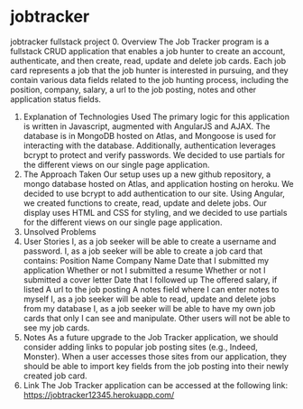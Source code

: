 # jobtracker
jobtracker fullstack project
 0. Overview
       The Job Tracker program is a fullstack CRUD application that enables a job hunter to create an account, authenticate, and then create, read, update and delete job cards. Each job card represents a job that the job hunter is interested in pursuing, and they contain various data fields related to the job hunting process, including the position, company, salary, a url to the job posting, notes and other application status fields.
 1. Explanation of Technologies Used
       The primary logic for this application is written in Javascript, augmented with AngularJS and AJAX.  The database is in MongoDB hosted on Atlas, and Mongoose is used for interacting with the database.  Additionally, authentication leverages bcrypt to protect and verify passwords.  We decided to use partials for the different views on our single page application.
 2. The Approach Taken
       Our setup uses up a new github repository, a mongo database hosted on Atlas, and application hosting on heroku. We decided to use bcrypt to add authentication to our site.  Using Angular, we created functions to create, read, update and delete jobs.  Our display uses HTML and CSS for styling, and we decided to use partials for the different views on our single page application.
 3. Unsolved Problems
 4. User Stories
       I, as a job seeker will be able to create a username and password.
       I, as a job seeker will be able to create a job card that contains:
       Position Name
       Company Name
       Date that I submitted my application
       Whether or not I submitted a resume
       Whether or not I submitted a cover letter
       Date that I followed up
       The offered salary, if listed
       A url to the job posting
       A notes field where I can enter notes to myself
       I, as a job seeker will be able to read, update and delete jobs from my database
       I, as a job seeker will be able to have my own job cards that only I can see and manipulate.  Other users will not be able to see my job cards.
 5. Notes
       As a future upgrade to the Job Tracker application, we should consider adding links to popular job posting sites (e.g., Indeed, Monster).  When a user accesses those sites from our application, they should be able to import key fields from the job posting into their newly created job card.
 6. Link
       The Job Tracker application can be accessed at the following link: https://jobtracker12345.herokuapp.com/
